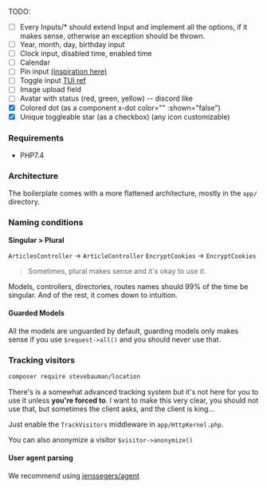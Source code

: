 TODO:

* [ ] Every Inputs/* should extend Input and implement all the options, if it makes sense, otherwise an exception should be thrown.
* [ ] Year, month, day, birthday input
* [ ] Clock input, disabled time, enabled time
* [ ] Calendar
* [ ] Pin input [(inspiration here)](https://tailwindcomponents.com/component/pin-code-field)
* [ ] Toggle input [TUI ref](https://tailwindui.com/components/application-ui/forms/toggles)
* [ ] Image upload field
* [ ] Avatar with status (red, green, yellow) -- discord like
* [x] Colored dot (as a component x-dot color="" :shown="false")
* [x] Unique toggleable star (as a checkbox) (any icon customizable)
### Requirements

* PHP7.4

### Architecture

The boilerplate comes with a more flattened architecture, mostly in the `app/` directory.

### Naming conditions

**Singular > Plural**

`ArticlesController` -> `ArticleController`
`EncryptCookies` -> `EncryptCookies`
> Sometimes, plural makes sense and it's okay to use it.

Models, controllers, directories, routes names should 99% of the time be singular.
And of the rest, it comes down to intuition.

#### Guarded Models

All the models are unguarded by default, guarding models only makes sense if you use `$request->all()` and you should never use that.

### Tracking visitors

```bash
composer require stevebauman/location
```

There's is a somewhat advanced tracking system but it's not here for you to use it unless **you're forced to**.
I want to make this very clear, you should not use that, but sometimes the client asks, and the client is king...

Just enable the `TrackVisitors` middleware in `app/HttpKernel.php`.

You can also anonymize a visitor `$visitor->anonymize()`

#### User agent parsing
 
We recommend using [jenssegers/agent](https://github.com/jenssegers/agent)
